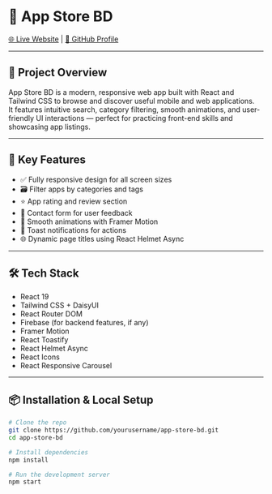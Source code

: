 # 📱 App Store BD

[🌐 Live Website](https://app-store-bd.netlify.app) | [🔗 GitHub Profile](https://github.com/Samiul821)

---

## 🎯 Project Overview

App Store BD is a modern, responsive web app built with React and Tailwind CSS to browse and discover useful mobile and web applications.  
It features intuitive search, category filtering, smooth animations, and user-friendly UI interactions — perfect for practicing front-end skills and showcasing app listings.

---

## 🚀 Key Features

- ✅ Fully responsive design for all screen sizes  
- 🗃️ Filter apps by categories and tags  
- ⭐ App rating and review section  
- 💬 Contact form for user feedback  
- 🎨 Smooth animations with Framer Motion  
- 🔔 Toast notifications for actions  
- 🌐 Dynamic page titles using React Helmet Async  

---

## 🛠 Tech Stack

- React 19  
- Tailwind CSS + DaisyUI  
- React Router DOM  
- Firebase (for backend features, if any)  
- Framer Motion  
- React Toastify  
- React Helmet Async  
- React Icons  
- React Responsive Carousel  

---

## 📦 Installation & Local Setup

```bash
# Clone the repo
git clone https://github.com/yourusername/app-store-bd.git
cd app-store-bd

# Install dependencies
npm install

# Run the development server
npm start
